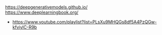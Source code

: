 https://deepgenerativemodels.github.io/
https://www.deeplearningbook.org/
* https://www.youtube.com/playlist?list=PLsXu9MHQGs8df5A4PzQGw-kfviylC-R9b
